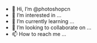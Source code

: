 - 👋 Hi, I’m @photoshopcn
- 👀 I’m interested in ...
- 🌱 I’m currently learning ...
- 💞️ I’m looking to collaborate on ...
- 📫 How to reach me ...

<!---
photoshopcn/photoshopcn is a ✨ special ✨ repository because its `README.md` (this file) appears on your GitHub profile.
You can click the Preview link to take a look at your changes.
--->
